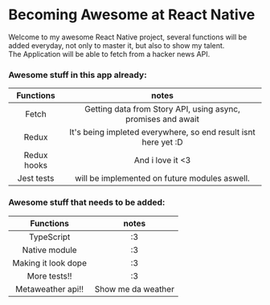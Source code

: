 # Becoming Awesome at React Native
Welcome to my awesome React Native project, several functions will be added everyday, not only to master it, but also to show my talent.  
The Application will be able to fetch from a hacker news API.  
### Awesome stuff in this app already:  
| Functions | notes |
|:---:|:---:|
| Fetch | Getting data from Story API, using async, promises and await |  
| Redux | It's being impleted everywhere, so end result isnt here yet :D |  
| Redux hooks | And i love it <3 |  
| Jest tests | will be implemented on future modules aswell. |  

### Awesome stuff that needs to be added:  
| Functions | notes |
|:---:|:---:|
| TypeScript | :3 |  
| Native module | :3 |  
| Making it look dope | :3 |  
| More tests!! | :3 |  
| Metaweather api!! | Show me da weather |  
